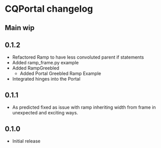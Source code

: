 # CQPortal changelog

## Main wip

## 0.1.2
* Refactored Ramp to have less convoluted parent if statements
* Added ramp_frame.py example
* Added RampGreebled
  * Added Portal Greebled Ramp Example
* Integrated hinges into the Portal

## 0.1.1
* As predicted fixed as issue with ramp inheriting width from frame in unexpected and exciting ways.

## 0.1.0
* Initial release
